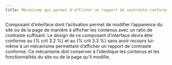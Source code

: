 ```yaml
---
title: Mécanisme qui permet d'afficher un rapport de contraste conforme 
---
```


Composant d’interface dont l’activation permet de modifier l’apparence du site
ou de la page de manière à afficher les contenus avec un ratio de contraste
suffisant. Le design de ce composant d’interface devra être conforme au {% crit 3.2 %} et au {% crit 3.3 %} sans avoir recours lui-même à
un mécanisme permettant d’afficher un rapport de contraste conforme. Ce
mécanisme doit conserver à l’identique les contenus et les fonctionnalités du
site ou de la page qu’il modifie.

